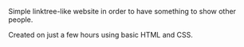 Simple linktree-like website in order to have something to show other people. 

Created on just a few hours using basic HTML and CSS.
